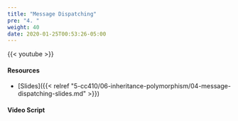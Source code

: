 ```yaml
---
title: "Message Dispatching"
pre: "4. "
weight: 40
date: 2020-01-25T00:53:26-05:00
---
```


{{< youtube >}}

<!-- TODO FIXME -->

#### Resources

* [Slides]({{< relref "5-cc410/06-inheritance-polymorphism/04-message-dispatching-slides.md" >}})

#### Video Script

